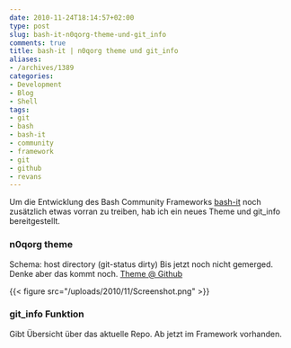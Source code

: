 ```yaml
---
date: 2010-11-24T18:14:57+02:00
type: post
slug: bash-it-n0qorg-theme-und-git_info
comments: true
title: bash-it | n0qorg theme und git_info
aliases:
- /archives/1389
categories:
- Development
- Blog
- Shell
tags:
- git
- bash
- bash-it
- community
- framework
- git
- github
- revans
---
```


Um die Entwicklung des Bash Community Frameworks
[bash-it](http://github.com/revans/bash-it) noch zusätzlich etwas vorran zu
treiben, hab ich ein neues Theme und git_info  bereitgestellt.

### n0qorg theme

Schema: host directory (git-status dirty) Bis jetzt noch nicht gemerged.
Denke aber das kommt noch. [Theme @
Github](https://github.com/noqqe/bash-it/blob/92b8d6d9cfade500e4d514163b5c18a1df71113d/themes/n0qorg/n0qorg.theme.bash)

{{< figure src="/uploads/2010/11/Screenshot.png" >}}

### git_info Funktion

Gibt Übersicht über das aktuelle Repo. Ab jetzt im Framework vorhanden.
